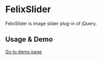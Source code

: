 # FelixSlider
FelixSlider is image slider plug-in of jQuery.

## Usage & Demo
[Go to demo page](http://felixkang.com/git/FelixSlider/)